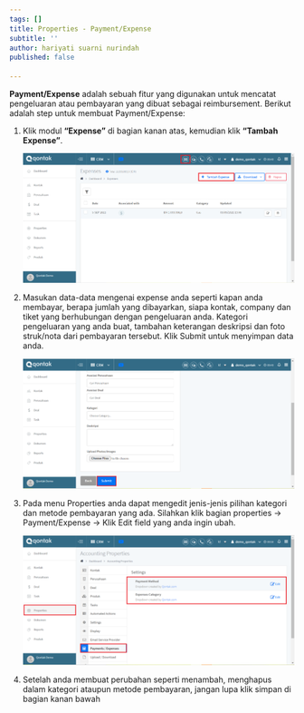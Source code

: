 ```yaml
---
tags: []
title: Properties - Payment/Expense
subtitle: ''
author: hariyati suarni nurindah
published: false

---
```

**Payment/Expense** adalah sebuah fitur yang digunakan untuk mencatat pengeluaran atau pembayaran yang dibuat sebagai reimbursement. Berikut adalah step untuk membuat Payment/Expense:

1. Klik modul **“Expense”** di bagian kanan atas, kemudian klik **“Tambah Expense”**.

   ![](/uploads/properties-expenses1.PNG)
2. Masukan data-data mengenai expense anda seperti kapan anda membayar, berapa jumlah yang dibayarkan, siapa kontak, company dan tiket yang berhubungan dengan pengeluaran anda. Kategori pengeluaran yang anda buat, tambahan keterangan deskripsi dan foto struk/nota dari pembayaran tersebut. Klik Submit untuk menyimpan data anda.

   ![](/uploads/properties-expenses2.PNG)
3. Pada menu Properties anda dapat mengedit jenis-jenis pilihan kategori dan metode pembayaran yang ada. Silahkan klik bagian properties -> Payment/Expense -> Klik Edit field yang anda ingin ubah.

   ![](/uploads/properties-expenses3.PNG)
4. Setelah anda membuat perubahan seperti menambah, menghapus dalam kategori ataupun metode pembayaran, jangan lupa klik simpan di bagian kanan bawah